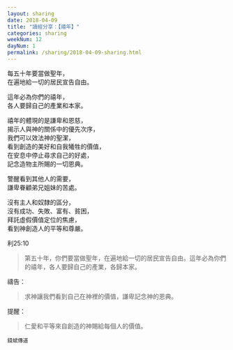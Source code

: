 ```yaml
---
layout: sharing
date: 2018-04-09
title: "讀經分享：【禧年】"
categories: sharing
weekNum: 12
dayNum: 1
permalink: /sharing/2018-04-09-sharing.html
---
```


每五十年要當做聖年，  
在遍地給一切的居民宣告自由。  

這年必為你們的禧年，  
各人要歸自己的產業和本家。  

禧年的體現的是謙卑和恩慈，  
揭示人與神的關係中的優先次序，  
我們可以效法神的聖潔，  
看到創造的美好和自我犧牲的價值，  
在安息中停止尋求自己的好處，  
記念造物主所賜的一切恩典。  

警醒看到其他人的需要，  
謙卑眷顧弟兄姐妹的苦處。  

沒有主人和奴隸的區分，  
沒有成功、失敗、富有、貧困，  
拜託虛假價值定位的焦慮，  
看到神創造人的平等和尊嚴。  

利25:10
>第五十年，你們要當做聖年，在遍地給一切的居民宣告自由。這年必為你們的禧年，各人要歸自己的產業，各歸本家。 

禱告：
>求神讓我們看到自己在神裡的價值，謙卑記念神的恩典。

提醒：
>仁愛和平等來自創造的神賜給每個人的價值。

`錢斌傳道`
